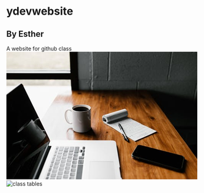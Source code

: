 # ydevwebsite
## By Esther
A website for github class
![banner](banner.png)
![class tables](https://www.google.com/url?sa=i&url=https%3A%2F%2Funsplash.com%2Fs%2Fphotos%2Fclassroom&psig=AOvVaw1joIiVlplIKzq6_eVyNjLl&ust=1611061912385000&source=images&cd=vfe&ved=0CAIQjRxqFwoTCNiPpcDHpe4CFQAAAAAdAAAAABAD)
